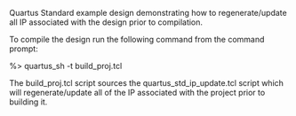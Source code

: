 Quartus Standard example design demonstrating how to regenerate/update all IP associated with the design prior to compilation.

To compile the design run the following command from the command prompt:

%> quartus_sh -t build_proj.tcl

The build_proj.tcl script sources the quartus_std_ip_update.tcl script which will regenerate/update all of the IP associated with the project prior to building it.
